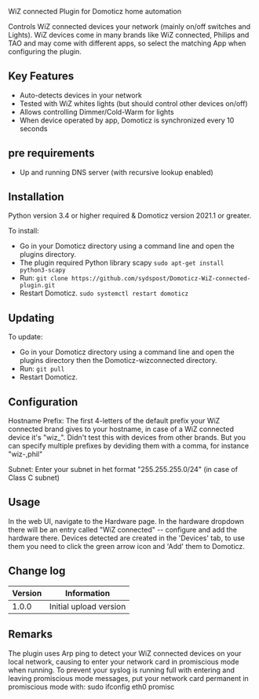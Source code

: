 WiZ connected Plugin for Domoticz home automation

Controls WiZ connected devices your network (mainly on/off switches and Lights). WiZ devices come in many brands like WiZ connected, Philips and TAO  and may come with different apps, so select the matching App when configuring the plugin.

## Key Features

* Auto-detects devices in your network
* Tested with WiZ whites lights (but should control other devices on/off)
* Allows controlling Dimmer/Cold-Warm for lights
* When device operated by app, Domoticz is synchronized every 10 seconds

## pre requirements

* Up and running DNS server (with recursive lookup enabled)

## Installation

Python version 3.4 or higher required & Domoticz version 2021.1 or greater.

To install:
* Go in your Domoticz directory using a command line and open the plugins directory.
* The plugin required Python library scapy ```sudo apt-get install python3-scapy```
* Run: ```git clone https://github.com/sydspost/Domoticz-WiZ-connected-plugin.git```
* Restart Domoticz. ```sudo systemctl restart domoticz```

## Updating

To update:
* Go in your Domoticz directory using a command line and open the plugins directory then the Domoticz-wizconnected directory.
* Run: ```git pull```
* Restart Domoticz.

## Configuration
Hostname Prefix: The first 4-letters of the default prefix your WiZ connected brand gives to your hostname, in case of a WiZ connected device it's "wiz_". Didn't test this with devices from other brands. But you can specify multiple prefixes by deviding them with a comma, for instance "wiz-,phil"

Subnet: Enter your subnet in het format "255.255.255.0/24" (in case of Class C subnet)

## Usage

In the web UI, navigate to the Hardware page. In the hardware dropdown there will be an entry called "WiZ connected" -- configure and add the hardware there.
Devices detected are created in the 'Devices' tab, to use them you need to click the green arrow icon and 'Add' them to Domoticz.

## Change log

| Version | Information|
| ----- | ---------- |
| 1.0.0 | Initial upload version |

## Remarks
The plugin uses Arp ping to detect your WiZ connected devices on your local network, causing to enter your network card in promiscious mode when running. To prevent your syslog is running full with entering and leaving promiscious mode messages, put your network card permanent in promiscious mode with: sudo ifconfig eth0 promisc
